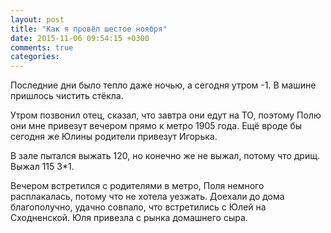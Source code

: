 ```yaml
---
layout: post
title: "Как я провёл шестое ноября"
date: 2015-11-06 09:54:15 +0300
comments: true
categories: 
---
```

Последние дни было тепло даже ночью, а сегодня утром -1. В машине пришлось чистить стёкла.

Утром позвонил отец, сказал, что завтра они едут на ТО, поэтому Полю они мне привезут вечером прямо к метро 1905 года. Ещё вроде бы сегодня же Юлины родители привезут Игорька.

В зале пытался выжать 120, но конечно же не выжал, потому что дрищ. Выжал 115 3*1.

Вечером встретился с родителями в метро, Поля немного расплакалась, потому что не хотела уезжать. Доехали до дома благополучно, удачно совпало, что встретились с Юлей на Сходненской. Юля привезла с рынка домашнего сыра.